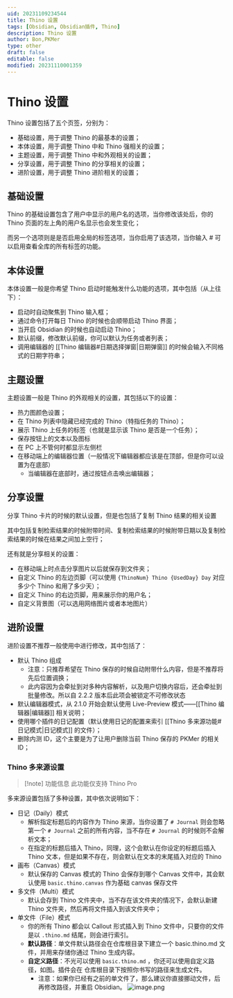 ```yaml
---
uid: 20231109234544
title: Thino 设置
tags: [Obsidian, Obsidian插件, Thino]
description: Thino 设置
author: Bon,PKMer
type: other
draft: false
editable: false
modified: 20231110001359
---
```


# Thino 设置

Thino 设置包括了五个页签，分别为：

- 基础设置，用于调整 Thino 的最基本的设置；
- 本体设置，用于调整 Thino 中和 Thino 强相关的设置；
- 主题设置，用于调整 Thino 中和外观相关的设置；
- 分享设置，用于调整 Thino 的分享相关的设置；
- 进阶设置，用于调整 Thino 进阶相关的设置；

## 基础设置

Thino 的基础设置包含了用户中显示的用户名的选项，当你修改该处后，你的 Thino 页面的左上角的用户名显示也会发生变化；

而另一个选项则是是否启用全局的标签选项，当你启用了该选项，当你输入 # 可以启用查看全库的所有标签的功能。

## 本体设置

本体设置一般是你希望 Thino 启动时能触发什么功能的选项，其中包括（从上往下）：

- 启动时自动聚焦到 Thino 输入框；
- 通过命令打开每日 Thino 的时候也会顺带启动 Thino 界面；
- 当开启 Obsidian 的时候也自动启动 Thino；
- 默认前缀，修改默认前缀，你可以默认为任务或者列表；
- 调用编辑器的 [[Thino 编辑器#日期选择弹窗|日期弹窗]] 的时候会输入不同格式的日期字符串；

## 主题设置

主题设置一般是 Thino 的外观相关的设置，其包括以下的设置：

- 热力图颜色设置；
- 在 Thino 列表中隐藏已经完成的 Thino（特指任务的 Thino）；
- 展示 Thino 上任务的标签（也就是显示该 Thino 是否是一个任务）；
- 保存按钮上的文本以及图标
- 在 PC 上不管何时都显示左侧栏
- 在移动端上的编辑器位置（一般情况下编辑器都应该是在顶部，但是你可以设置为在底部）
    - 当编辑器在底部时，通过按钮点击唤出编辑器；

## 分享设置

分享 Thino 卡片的时候的默认设置，但是也包括了复制 Thino 结果的相关设置

其中包括复制检索结果的时候附带时间、复制检索结果的时候附带日期以及复制检索结果的时候在结果之间加上空行；

还有就是分享相关的设置：

- 在移动端上时点击分享图片以后就保存到文件夹；
- 自定义 Thino 的左边页脚（可以使用 `{ThinoNum} Thino {UsedDay} Day` 对应多少个 Thino 和用了多少天）；
- 自定义 Thino 的右边页脚，用来展示你的用户名；
- 自定义背景图（可以选用网络图片或者本地图片）

## 进阶设置

进阶设置不推荐一般使用中进行修改，其中包括了：

- 默认 Thino 组成
	- 注意：只推荐希望在 Thino 保存的时候自动附带什么内容，但是不推荐将先后位置调换；
	- 此内容因为会牵扯到对多种内容解析，以及用户切换内容后，还会牵扯到批量修改。所以自 2.2.2 版本后此项会被锁定不可修改状态
- 默认编辑器模式，从 2.1.0 开始会默认使用 Live-Preview 模式——[[Thino 编辑器|编辑器]] 相关说明；
- 使用哪个插件的日记配置（默认使用日记的配置来索引 [[Thino 多来源功能#日记模式|日记模式]] 的文件）；
- 删除内测 ID，这个主要是为了让用户删除当前 Thino 保存的 PKMer 的相关 ID；

### Thino 多来源设置

> [!note] 功能信息
> 此功能仅支持 Thino Pro

多来源设置包括了多种设置，其中依次说明如下：

- 日记（Daily）模式
    - 解析指定标题后的内容作为 Thino 来源，当你设置了 `# Journal` 则会忽略第一个 `# Journal` 之前的所有内容，当不存在 `# Journal` 的时候则不会解析文本；
    - 在指定的标题后插入 Thino，同理，这个会默认在你设定的标题后插入 Thino 文本，但是如果不存在，则会默认在文本的末尾插入对应的 Thino
- 画布（Canvas）模式
    - 默认保存的 Canvas 模式的 Thino 会保存到哪个 Canvas 文件中，其会默认使用 `basic.thino.canvas` 作为基础 canvas 保存文件
- 多文件（Multi）模式
    - 默认会存到 Thino 文件夹中，当不存在该文件夹的情况下，会默认新建 Thino 文件夹，然后再将文件插入到该文件夹中；
- 单文件（File）模式
    - 你的所有 Thino 都会以 Callout 形式插入到 Thino 文件中，只要你的文件是以 `.thino.md` 结尾，则会进行索引。
    - **默认路径**：单文件默认路径会在仓库根目录下建立一个 basic.thino.md 文件，并用来存储你通过 Thino 生成内容。
    - **自定义路径**：不光可以使用 `basic.thino.md` ，你还可以使用自定义路径，如图。插件会在 仓库根目录下按照你书写的路径来生成文件。
        - 注意：如果你已经有之前的单文件了，那么建议你直接挪动文件，后再修改路径，并重启 Obsidian。
![image.png](https://cdn.pkmer.cn/images/20240118114416.png!pkmer)

